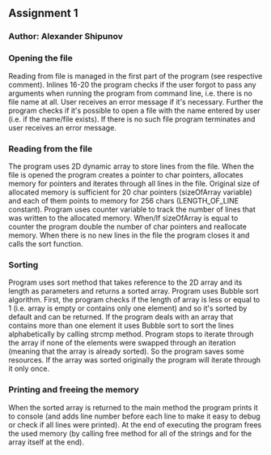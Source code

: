 ## Assignment 1

### Author: Alexander Shipunov

### Opening the file
Reading from file is managed in the first part of the program (see respective 
comment). Inlines 16-20 the program checks if the user forgot to pass any 
arguments when running the program from command line, i.e. there is no file name
at all. User receives an error message if it's necessary. Further the program 
checks if it's possible to open a file with the name entered by user 
(i.e. if the name/file exists). If there is no such file program terminates 
and user receives an error message. 

### Reading from the file
The program uses 2D dynamic array to store lines from the file.
When the file is opened the program creates a pointer to char pointers, 
allocates memory for pointers and iterates through all lines in the file. 
Original size of allocated memory is sufficient for 20 char pointers 
(sizeOfArray variable) and each of them points to memory for 256 chars 
(LENGTH_OF_LINE constant). 
Program uses counter variable to track the number of lines that was written to 
the allocated memory. When/If sizeOfArray is equal to counter the program double 
the number of char pointers and reallocate memory. 
When there is no new lines in the file the program closes it and calls the sort 
function.

### Sorting
Program uses sort method that takes reference to the 2D array and its length as 
parameters and returns a sorted array. 
Program uses Bubble sort algorithm. First, the program checks if the length of 
array is less or equal to 1 (i.e. array is empty or contains only one element) 
and so it's sorted by default and can be returned.
If the program deals with an array that contains more than one element it uses 
Bubble sort to sort the lines alphabetically by calling strcmp method. Program 
stops to iterate through the array if none of the elements were swapped through 
an iteration (meaning that the array is already sorted). So the program saves 
some resources. If the array was sorted originally the program will iterate 
through it only once. 

### Printing and freeing the memory
When the sorted array is returned to the main method the program prints it to 
console (and adds line number before each line to make it easy to debug or 
check if all lines were printed). At the end of executing the program frees 
the used memory (by calling free method for all of the strings and for the array 
itself at the end).

